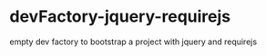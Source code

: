 devFactory-jquery-requirejs
===========================

empty dev factory to bootstrap a project with jquery and requirejs
